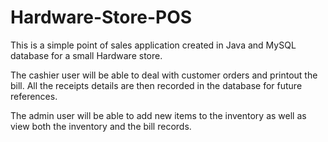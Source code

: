 # Hardware-Store-POS

This is a simple point of sales application created in Java and MySQL database for a small Hardware store.

The cashier user will be able to deal with customer orders and printout the bill. 
All the receipts details are then recorded in the database for future references.

The admin user will be able to add new items to the inventory as well as view both the inventory and the bill records.
